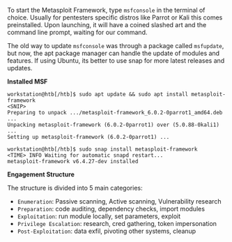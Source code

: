 To start the Metasploit Framework, type `msfconsole` in the terminal of choice. Usually for pentesters specific distros like Parrot or Kali this comes preinstalled. Upon launching, it will have a coined slashed art and the command line prompt, waiting for our command. 

The old way to update `msfconsole` was through a package called `msfupdate`, but now, the apt package manager can handle the update of modules and features. If using Ubuntu, its better to use snap for more latest releases and updates. 

**Installed MSF**

```shell
workstation@htb[/htb]$ sudo apt update && sudo apt install metasploit-framework
<SNIP>
Preparing to unpack .../metasploit-framework_6.0.2-0parrot1_amd64.deb ...
Unpacking metasploit-framework (6.0.2-0parrot1) over (5.0.88-0kali1) ...
Setting up metasploit-framework (6.0.2-0parrot1) ...

workstation@htb[/htb]$ sudo snap install metasploit-framework
<TIME> INFO Waiting for automatic snapd restart...
metasploit-framework v6.4.27-dev installed
```


**Engagement Structure**

The structure is divided into 5 main categories:
- `Enumeration`: Passive scanning, Active scanning, Vulnerability research 
- `Preparation`: code auditing, dependency checks, import modules
- `Exploitation`: run module locally, set parameters, exploit
- `Privilege Escalation`: research, cred gathering, token impersonation
- `Post-Exploitation`: data exfil, pivoting other systems, cleanup





